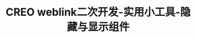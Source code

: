 ---
title: CREO weblink二次开发-实用小工具-隐藏与显示组件
tags:
  - CREO
  - WEBLINK
  - CREO小工具
  - CREO二次开发
comments: true
category: CREO二次开发
---
